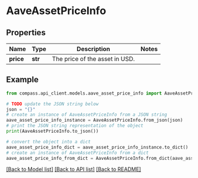 # AaveAssetPriceInfo


## Properties

Name | Type | Description | Notes
------------ | ------------- | ------------- | -------------
**price** | **str** | The price of the asset in USD. | 

## Example

```python
from compass.api_client.models.aave_asset_price_info import AaveAssetPriceInfo

# TODO update the JSON string below
json = "{}"
# create an instance of AaveAssetPriceInfo from a JSON string
aave_asset_price_info_instance = AaveAssetPriceInfo.from_json(json)
# print the JSON string representation of the object
print(AaveAssetPriceInfo.to_json())

# convert the object into a dict
aave_asset_price_info_dict = aave_asset_price_info_instance.to_dict()
# create an instance of AaveAssetPriceInfo from a dict
aave_asset_price_info_from_dict = AaveAssetPriceInfo.from_dict(aave_asset_price_info_dict)
```
[[Back to Model list]](../README.md#documentation-for-models) [[Back to API list]](../README.md#documentation-for-api-endpoints) [[Back to README]](../README.md)


